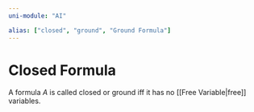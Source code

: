 ```yaml
---
uni-module: "AI"

alias: ["closed", "ground", "Ground Formula"]
---
```


# Closed Formula

A formula $A$ is called closed or ground iff it has no [[Free Variable|free]] variables.
